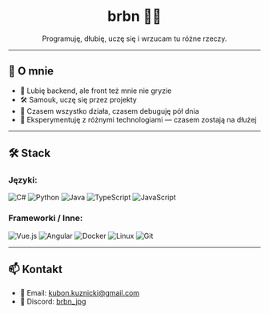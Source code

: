 # <div align="center">brbn 👨‍💻</div>

<div align="center">
  Programuję, dłubię, uczę się i wrzucam tu różne rzeczy.
</div>

---

## 🧠 O mnie

- 🧩 Lubię backend, ale front też mnie nie gryzie
- 🛠️ Samouk, uczę się przez projekty
- 🔧 Czasem wszystko działa, czasem debuguję pół dnia
- 🧪 Eksperymentuję z różnymi technologiami — czasem zostają na dłużej

---

## 🛠️ Stack

### Języki:
<div align="left">
  <img src="https://img.shields.io/badge/-C%23-239120?style=flat-square&logo=c-sharp&logoColor=white" alt="C#" />
  <img src="https://img.shields.io/badge/-Python-3776AB?style=flat-square&logo=python&logoColor=white" alt="Python" />
  <img src="https://img.shields.io/badge/-Java-007396?style=flat-square&logo=java&logoColor=white" alt="Java" />
  <img src="https://img.shields.io/badge/-TypeScript-3178C6?style=flat-square&logo=typescript&logoColor=white" alt="TypeScript" />
  <img src="https://img.shields.io/badge/-JavaScript-F7DF1E?style=flat-square&logo=javascript&logoColor=black" alt="JavaScript" />
</div>

### Frameworki / Inne:
<div align="left">
  <img src="https://img.shields.io/badge/-Vue.js-4FC08D?style=flat-square&logo=vue.js&logoColor=white" alt="Vue.js" />
  <img src="https://img.shields.io/badge/-Angular-DD0031?style=flat-square&logo=angular&logoColor=white" alt="Angular" />
  <img src="https://img.shields.io/badge/-Docker-2496ED?style=flat-square&logo=docker&logoColor=white" alt="Docker" />
  <img src="https://img.shields.io/badge/-Linux-FCC624?style=flat-square&logo=linux&logoColor=black" alt="Linux" />
  <img src="https://img.shields.io/badge/-Git-F05032?style=flat-square&logo=git&logoColor=white" alt="Git" />
</div>

---

## 📫 Kontakt

- 📧 Email: [kubon.kuznicki@gmail.com](mailto:kubon.kuznicki@gmail.com)
- 💬 Discord: [brbn_jpg](https://discord.com/users/299610041642647573)
